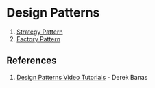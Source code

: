 # Design Patterns

1. [Strategy Pattern](https://github.com/luiscarlin/design-patterns/blob/master/src/main/java/strategy)
1. [Factory Pattern](https://github.com/luiscarlin/design-patterns/tree/master/src/main/java/factory)

## References

1. [Design Patterns Video Tutorials](https://www.youtube.com/playlist?list=PLF206E906175C7E07) - Derek Banas

